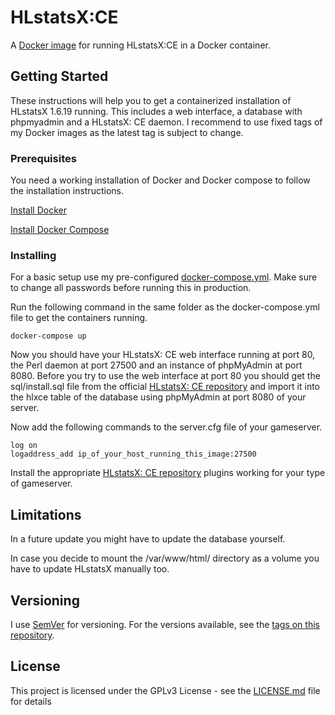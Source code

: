 # HLstatsX:CE

A [Docker image](https://hub.docker.com/r/crinis/hlxce/) for running HLstatsX:CE in a Docker container.

## Getting Started
These instructions will help you to get a containerized installation of HLstatsX 1.6.19 running. This includes a web interface, a database with phpmyadmin and a HLstatsX: CE daemon. I recommend to use fixed tags of my Docker images as the latest tag is subject to change.

### Prerequisites
You need a working installation of Docker and Docker compose to follow the installation instructions.

[Install Docker](https://docs.docker.com/engine/installation/)

[Install Docker Compose](https://docs.docker.com/compose/install/)

### Installing
For a basic setup use my pre-configured [docker-compose.yml](docker-compose.yml). Make sure to change all passwords before running this in production.

Run the following command in the same folder as the docker-compose.yml file to get the containers running. 

```
docker-compose up
```
Now you should have your HLstatsX: CE web interface running at port 80, the Perl daemon at port 27500 and an instance of phpMyAdmin at port 8080.
Before you try to use the web interface at port 80 you should get the sql/install.sql file from the official [HLstatsX: CE repository](https://bitbucket.org/Maverick_of_UC/hlstatsx-community-edition/) and import it into the hlxce table of the database using phpMyAdmin at port 8080 of your server.

Now add the following commands to the server.cfg file of your gameserver.
```
log on
logaddress_add ip_of_your_host_running_this_image:27500
```
Install the appropriate [HLstatsX: CE repository](https://bitbucket.org/Maverick_of_UC/hlstatsx-community-edition/) plugins working for your type of gameserver.

## Limitations
In a future update you might have to update the database yourself.

In case you decide to mount the /var/www/html/ directory as a volume you have to update HLstatsX manually too.

## Versioning
I use [SemVer](http://semver.org/) for versioning. For the versions available, see the [tags on this repository](https://github.com/crinis/hlxce-docker/tags). 

## License
This project is licensed under the GPLv3 License - see the [LICENSE.md](LICENSE.md) file for details
